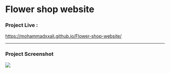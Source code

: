 # Flower shop website


### Project Live :
https://mohammadxxali.github.io/Flower-shop-website/

--------

### Project Screenshot
![](https://github.com/mohammadxxali/Flower-shop-website/blob/main/screenshot.png)
